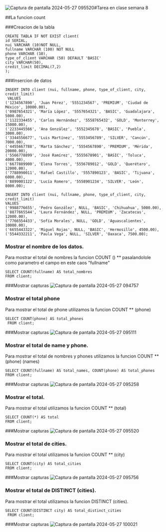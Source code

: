 ![Captura de pantalla 2024-05-27 095520](https://github.com/Salome2112/semana_8/assets/146013347/69f9109c-e22c-4b9b-99eb-38d104ce351e)#Tarea en clase semana 8

##La funcion count

###Creacion de la tabla 
```
CREATE TABLA IF NOT EXIST client(
id SERIAL,
nui VARCHAR (10)NOT NULL,
fullname VARCHAR (100) NOT NULL
phone VARCHAR (10),
type_of_client VARCHAR (50) DEFAULT 'BASIC'
city VARCHAR(50),
credit_limit DECIMAL(7,2)
);
```


###Insercion de datos 
 
```
INSERT INTO client (nui, fullname, phone, type_of_client, city, credit_limit)
 VALUES
('1234567890', 'Juan Pérez', '5551234567', 'PREMIUM', 'Ciudad de México', 10000.00),
('0987654321', 'María López', '5557654321', 'BASIC', 'Guadalajara', 5000.00),
('1122334455', 'Carlos Hernández', '5558765432', 'GOLD', 'Monterrey', 15000.00),
('2233445566', 'Ana González', '5552345678', 'BASIC', 'Puebla', 3000.00),
('3344556677', 'Luis Martínez', '5553456789', 'SILVER', 'Cancún', 7000.00),
('4455667788', 'Marta Sánchez', '5554567890', 'PREMIUM', 'Mérida', 20000.00),
('5566778899', 'José Ramírez', '5555678901', 'BASIC', 'Toluca', 4000.00),
('6677889900', 'Elena Torres', '5556789012', 'GOLD', 'Querétaro', 12000.00),
('7788990011', 'Rafael Castillo', '5557890123', 'BASIC', 'Tijuana', 6000.00),
('8899001122', 'Lucía Romero', '5558901234', 'SILVER', 'León', 8000.00);
```
```
INSERT INTO client (nui, fullname, phone, type_of_client, city, credit_limit) 
VALUES
('9988776655', 'Pedro González', NULL, 'BASIC', 'Chihuahua', 5000.00),
('8877665544', 'Laura Fernández', NULL, 'PREMIUM', 'Zacatecas', 12000.00),
('7766554433', 'Sofía Morales', NULL, 'GOLD', 'Aguascalientes', 10000.00),
('6655443322', 'Miguel Rojas', NULL, 'BASIC', 'Hermosillo', 4500.00),
('5544332211', 'Paula Vega', NULL, 'SILVER', 'Oaxaca', 7500.00);
```
### Mostrar el nombre de los datos.
Para mostrar el total de nombres la funcion COUNT () ** pasalandolole como parametro  el campo en este caos "fullname"
```
SELECT COUNT(fullname) AS total_nombres 
FROM client;
```
###Mostrar capturas 
![Captura de pantalla 2024-05-27 094757](https://github.com/Salome2112/semana_8/assets/146013347/a14b33f8-25dc-4850-8795-e0eeb0ed6d20)

### Mostrar el total phone
Para mostrar el total de phone utilizamos  la funcion COUNT **  (phone)
```
SELECT COUNT(phone) AS total_phones
 FROM client;
```
###Mostrar capturas
![Captura de pantalla 2024-05-27 095111](https://github.com/Salome2112/semana_8/assets/146013347/cdc12eb6-47db-42c7-8226-5a636b56fc15)

### Mostrar el total de name y phone.
Para mostrar el total de nombres y phones utilizamos la funcion COUNT ** (phone) (names)
```
SELECT COUNT(fullname) AS total_names, COUNT(phone) AS total_phones
FROM client;
```
###Mostrar capturas 
![Captura de pantalla 2024-05-27 095258](https://github.com/Salome2112/semana_8/assets/146013347/8a334cfe-f05a-4ca2-b483-fb06d054eab1)

### Mostrar el total.
Para mostrar el total  utilizamos la funcion COUNT ** (total)
```
SELECT COUNT(*) AS total
FROM client;
```
###Mostrar capturas 
![Captura de pantalla 2024-05-27 095520](https://github.com/Salome2112/semana_8/assets/146013347/9567e073-debc-4b7d-b7f9-aabbfe21bba2)
### Mostrar el total de cities.
Para mostrar el total  utilizamos la funcion COUNT ** (city)
```
SELECT COUNT(city) AS total_cities
FROM client;
```
###Mostrar capturas 
![Captura de pantalla 2024-05-27 095756](https://github.com/Salome2112/semana_8/assets/146013347/97e2dbfd-6b92-4d60-abef-aafc0ba81fea)

### Mostrar el total de DISTINCT (cities).
Para mostrar el total  utilizamos la funcion DISTINCT (cities).
```
SELECT COUNT(DISTINCT city) AS total_distinct_cities
 FROM client;

```
###Mostrar capturas 
![Captura de pantalla 2024-05-27 100021](https://github.com/Salome2112/semana_8/assets/146013347/1ed48ab9-fb02-42c5-94b5-8bbacba82072)











